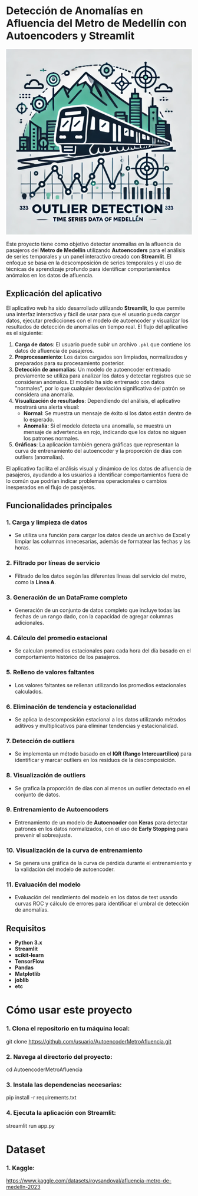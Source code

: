# Detección de Anomalías en Afluencia del Metro de Medellín con Autoencoders y Streamlit

![Logo](./assets/logo.png)

Este proyecto tiene como objetivo detectar anomalías en la afluencia de pasajeros del **Metro de Medellín** utilizando **Autoencoders** para el análisis de series temporales y un panel interactivo creado con **Streamlit**. El enfoque se basa en la descomposición de series temporales y el uso de técnicas de aprendizaje profundo para identificar comportamientos anómalos en los datos de afluencia.

## Explicación del aplicativo

El aplicativo web ha sido desarrollado utilizando **Streamlit**, lo que permite una interfaz interactiva y fácil de usar para que el usuario pueda cargar datos, ejecutar predicciones con el modelo de autoencoder y visualizar los resultados de detección de anomalías en tiempo real. El flujo del aplicativo es el siguiente:

1. **Carga de datos**: El usuario puede subir un archivo `.pkl` que contiene los datos de afluencia de pasajeros.
2. **Preprocesamiento**: Los datos cargados son limpiados, normalizados y preparados para su procesamiento posterior.
3. **Detección de anomalías**: Un modelo de autoencoder entrenado previamente se utiliza para analizar los datos y detectar registros que se consideran anómalos. El modelo ha sido entrenado con datos "normales", por lo que cualquier desviación significativa del patrón se considera una anomalía.
4. **Visualización de resultados**: Dependiendo del análisis, el aplicativo mostrará una alerta visual:
   - **Normal**: Se muestra un mensaje de éxito si los datos están dentro de lo esperado.
   - **Anomalía**: Si el modelo detecta una anomalía, se muestra un mensaje de advertencia en rojo, indicando que los datos no siguen los patrones normales.
5. **Gráficas**: La aplicación también genera gráficas que representan la curva de entrenamiento del autoencoder y la proporción de días con outliers (anomalías).

El aplicativo facilita el análisis visual y dinámico de los datos de afluencia de pasajeros, ayudando a los usuarios a identificar comportamientos fuera de lo común que podrían indicar problemas operacionales o cambios inesperados en el flujo de pasajeros.

## Funcionalidades principales

### 1. Carga y limpieza de datos
- Se utiliza una función para cargar los datos desde un archivo de Excel y limpiar las columnas innecesarias, además de formatear las fechas y las horas.

### 2. Filtrado por líneas de servicio
- Filtrado de los datos según las diferentes líneas del servicio del metro, como la **Línea A**.

### 3. Generación de un DataFrame completo
- Generación de un conjunto de datos completo que incluye todas las fechas de un rango dado, con la capacidad de agregar columnas adicionales.

### 4. Cálculo del promedio estacional
- Se calculan promedios estacionales para cada hora del día basado en el comportamiento histórico de los pasajeros.

### 5. Relleno de valores faltantes
- Los valores faltantes se rellenan utilizando los promedios estacionales calculados.

### 6. Eliminación de tendencia y estacionalidad
- Se aplica la descomposición estacional a los datos utilizando métodos aditivos y multiplicativos para eliminar tendencias y estacionalidad.

### 7. Detección de outliers
- Se implementa un método basado en el **IQR (Rango Intercuartílico)** para identificar y marcar outliers en los residuos de la descomposición.

### 8. Visualización de outliers
- Se grafica la proporción de días con al menos un outlier detectado en el conjunto de datos.

### 9. Entrenamiento de Autoencoders
- Entrenamiento de un modelo de **Autoencoder** con **Keras** para detectar patrones en los datos normalizados, con el uso de **Early Stopping** para prevenir el sobreajuste.

### 10. Visualización de la curva de entrenamiento
- Se genera una gráfica de la curva de pérdida durante el entrenamiento y la validación del modelo de autoencoder.

### 11. Evaluación del modelo
- Evaluación del rendimiento del modelo en los datos de test usando curvas ROC y cálculo de errores para identificar el umbral de detección de anomalías.

## Requisitos

- **Python 3.x**
- **Streamlit**
- **scikit-learn**
- **TensorFlow**
- **Pandas**
- **Matplotlib**
- **joblib**
- **etc**

# Cómo usar este proyecto

### 1. Clona el repositorio en tu máquina local:
git clone https://github.com/usuario/AutoencoderMetroAfluencia.git

### 2. Navega al directorio del proyecto:
cd AutoencoderMetroAfluencia

### 3. Instala las dependencias necesarias:
pip install -r requirements.txt

### 4. Ejecuta la aplicación con Streamlit:
streamlit run app.py

# Dataset

### 1. Kaggle:
https://www.kaggle.com/datasets/roysandoval/afluencia-metro-de-medelln-2023
